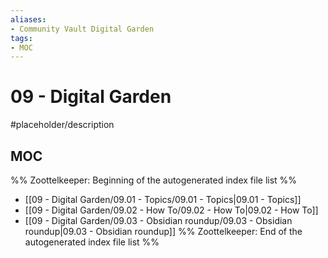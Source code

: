 ```yaml
---
aliases:
- Community Vault Digital Garden
tags:
- MOC
---
```


# 09 - Digital Garden

#placeholder/description 

## MOC

%% Zoottelkeeper: Beginning of the autogenerated index file list  %%
- [[09 - Digital Garden/09.01 - Topics/09.01 - Topics|09.01 - Topics]]
- [[09 - Digital Garden/09.02 - How To/09.02 - How To|09.02 - How To]]
- [[09 - Digital Garden/09.03 - Obsidian roundup/09.03 - Obsidian roundup|09.03 - Obsidian roundup]]
%% Zoottelkeeper: End of the autogenerated index file list  %%
